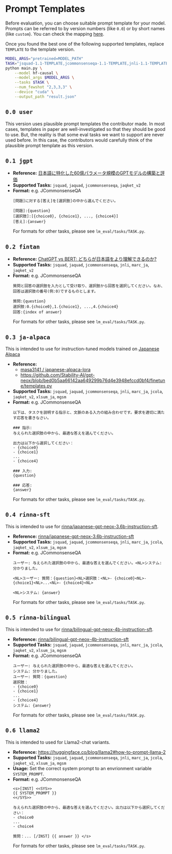 # Prompt Templates

Before evaluation, you can choose suitable prompt template for your model. Prompts can be referred to by version numbers (like `0.0`) or by short names (like `custom`). You can check the mapping [here](lm_eval/prompts.py).

Once you found the best one of the following supported templates, replace `TEMPLATE` to the template version.

```bash
MODEL_ARGS="pretrained=MODEL_PATH"
TASK="jsquad-1.1-TEMPLATE,jcommonsenseqa-1.1-TEMPLATE,jnli-1.1-TEMPLATE,marc_ja-1.1-TEMPLATE"
python main.py \
    --model hf-causal \
    --model_args $MODEL_ARGS \
    --tasks $TASK \
    --num_fewshot "2,3,3,3" \
    --device "cuda" \
    --output_path "result.json"
```

## `0.0 user`
This version uses plausible prompt templates the contributor made. In most cases, templates in paper are well-investigated so that they should be good to use. But, the reality is that some eval tasks we want to support are never used before. In this case, the contributors would carefully think of the plausible prompt template as this version.


## `0.1 jgpt`

- **Reference:** [日本語に特化した60億パラメータ規模のGPTモデルの構築と評価](https://www.anlp.jp/proceedings/annual_meeting/2023/pdf_dir/H9-4.pdf)
- **Supported Tasks:** `jsquad`, `jaquad`, `jcommonsenseqa`, `jaqket_v2`
- **Format:**
  e.g. JCommonsenseQA
  ```
  [問題]に対する[答え]を[選択肢]の中から選んでください。

  [問題]:{question}
  [選択肢]:[{choice0}, {choice1}, ..., {choice4}]
  [答え]:{answer}
  ```
  For formats for other tasks, please see `lm_eval/tasks/TASK.py`.

## `0.2 fintan`

- **Reference:** [ChatGPT vs BERT: どちらが日本語をより理解できるのか?](https://fintan.jp/page/9126/)
- **Supported Tasks:** `jsquad`, `jaquad`, `jcommonsenseqa`, `jnli`, `marc_ja`, `jaqket_v2`
- **Format:**
  e.g. JCommonsenseQA
  ```
  質問と回答の選択肢を入力として受け取り、選択肢から回答を選択してください。なお、回答は選択肢の番号(例:0)でするものとします。

  質問:{question}
  選択肢:0.{choice0},1.{choice1}, ...,4.{choice4}
  回答:{index of answer}
  ```
  For formats for other tasks, please see `lm_eval/tasks/TASK.py`.


## `0.3 ja-alpaca`

This is intended to use for instruction-tuned models trained on [Japanese Alpaca](https://huggingface.co/datasets/fujiki/japanese_alpaca_data)

- **Reference:**
  - [masa3141 /
japanese-alpaca-lora
](https://github.com/masa3141/japanese-alpaca-lora)
  - https://github.com/Stability-AI/gpt-neox/blob/bed0b5aa66142aa649299b76d4e3948efccd0bf4/finetune/templates.py
- **Supported Tasks:** `jsquad`, `jaquad`, `jcommonsenseqa`, `jnli`, `marc_ja`, `jcola`, `jaqket_v2`, `xlsum_ja`, `mgsm`
- **Format:**
  e.g. JCommonsenseQA
  ```
  以下は、タスクを説明する指示と、文脈のある入力の組み合わせです。要求を適切に満たす応答を書きなさい。

  ### 指示:
  与えられた選択肢の中から、最適な答えを選んでください。

  出力は以下から選択してください：
  - {choice0}
  - {choice1}
  ...
  - {choice4}

  ### 入力:
  {question}

  ### 応答:
  {answer}
  ```
  For formats for other tasks, please see `lm_eval/tasks/TASK.py`.


## `0.4 rinna-sft`

This is intended to use for [rinna/japanese-gpt-neox-3.6b-instruction-sft](https://huggingface.co/rinna/japanese-gpt-neox-3.6b-instruction-sft).


- **Reference:** [rinna/japanese-gpt-neox-3.6b-instruction-sft](https://huggingface.co/rinna/japanese-gpt-neox-3.6b-instruction-sft)
- **Supported Tasks:** `jsquad`, `jaquad`, `jcommonsenseqa`, `jnli`, `marc_ja`, `jcola`, `jaqket_v2`, `xlsum_ja`, `mgsm`
- **Format:**
  e.g. JCommonsenseQA
  ```
  ユーザー: 与えられた選択肢の中から、最適な答えを選んでください。<NL>システム: 分かりました。

  <NL>ユーザー: 質問：{question}<NL>選択肢：<NL>- {choice0}<NL>- {choice1}<NL>...<NL>- {choice4}<NL>

  <NL>システム: {answer}
  ```
  For formats for other tasks, please see `lm_eval/tasks/TASK.py`.

## `0.5 rinna-bilingual`

This is intended to use for [rinna/bilingual-gpt-neox-4b-instruction-sft](https://huggingface.co/rinna/bilingual-gpt-neox-4b-instruction-sft).


- **Reference:** [rinna/bilingual-gpt-neox-4b-instruction-sft](https://huggingface.co/rinna/bilingual-gpt-neox-4b-instruction-sft)
- **Supported Tasks:** `jsquad`, `jaquad`, `jcommonsenseqa`, `jnli`, `marc_ja`, `jcola`, `jaqket_v2`, `xlsum_ja`, `mgsm`
- **Format:**
  e.g. JCommonsenseQA
  ```
  ユーザー: 与えられた選択肢の中から、最適な答えを選んでください。
  システム: 分かりました。
  ユーザー: 質問：{question}
  選択肢：
  - {choice0}
  - {choice1}
  ...
  - {choice4}
  システム: {answer}
  ```
  For formats for other tasks, please see `lm_eval/tasks/TASK.py`.


## `0.6 llama2`

This is intended to used for Llama2-chat variants.

- **Reference:** https://huggingface.co/blog/llama2#how-to-prompt-llama-2
- **Supported Tasks:** `jsquad`, `jaquad`, `jcommonsenseqa`, `jnli`, `marc_ja`, `jcola`, `jaqket_v2`, `xlsum_ja`, `mgsm`
- **Usage:** Set the correct system prompt to an envrionment variable `SYSTEM_PROMPT`.
- **Format:**
  e.g. JCommonsenseQA
  ```
  <s>[INST] <<SYS>>
  {{ SYSTEM_PROMPT }}
  <</SYS>>

  与えられた選択肢の中から、最適な答えを選んでください。出力は以下から選択してください：
  - choice0
  ...
  - choice4

  質問：... [/INST] {{ answer }} </s>
  ```
  For formats for other tasks, please see `lm_eval/tasks/TASK.py`.
